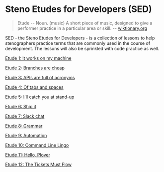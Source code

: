 # Steno Etudes for Developers (SED)

> Etude -- Noun. (music) A short piece of music, designed to give a performer practice in a particular area or skill.
> -- [wiktionary.org](https://en.wiktionary.org/wiki/etude#English)

SED - the Steno Etudes for Developers - is a collection of lessons
to help stenographers practice terms that are commonly used in the course of development.
The lessons will also be sprinkled with code practice as well.

[Etude 1: It works on my machine](./etude01.md)

[Etude 2: Branches are cheap](./etude02.md)

[Etude 3: APIs are full of acronyms](./etude03.md)

[Etude 4: Of tabs and spaces](./etude04.md)

[Etude 5: I'll catch you at stand-up](./etude05.md)

[Etude 6: Ship it](./etude06.md)

[Etude 7: Slack chat](./etude07.md)

[Etude 8: Grammar](./etude08.md)

[Etude 9: Automation](./etude09.md)

[Etude 10: Command Line Lingo](./etude10.md)

[Etude 11: Hello, Plover](./etude11.md)

[Etude 12: The Tickets Must Flow](./etude12.md)